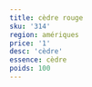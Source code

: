 ```yaml
---
title: cèdre rouge
sku: '314'
region: amériques
price: '1'
desc: 'cèdre'
essence: cèdre
poids: 100
---
```

